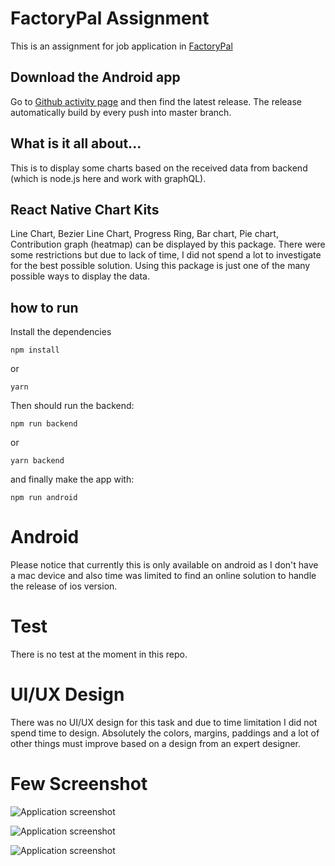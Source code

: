 # FactoryPal Assignment
This is an assignment for job application in [FactoryPal](https://factorypal.com/)

## Download the Android app
Go to [Github activity page](https://github.com/aminnoura/factorypal/actions) and then find the latest release. The release automatically build by every push into master branch. 


## What is it all about...
This is to display some charts based on the received data from backend (which is node.js here and work with graphQL). 

## React Native Chart Kits
Line Chart, Bezier Line Chart, Progress Ring, Bar chart, Pie chart, Contribution graph (heatmap) can be displayed by this package. There were some restrictions but due to lack of time, I did not spend a lot to investigate for the best possible solution. Using this package is just one of the many possible ways to display the data. 

## how to run
Install the dependencies
```
npm install
```
or 
```
yarn
```


Then should run the backend: 
```
npm run backend
```
or
```
yarn backend
```

and finally make the app with:
```
npm run android
```

# Android 
Please notice that currently this is only available on android as I don't have a mac device and also time was limited to find an online solution to handle the release of ios version. 

# Test
There is no test at the moment in this repo.


# UI/UX Design
There was no UI/UX design for this task and due to time limitation I did not spend time to design. Absolutely the colors, margins, paddings and a lot of other things must improve based on a design from an expert designer.

# Few Screenshot 
![Application screenshot](https://github.com/aminnoura/factorypal/blob/master/screenshots/1.png?raw=true)

![Application screenshot](https://github.com/aminnoura/factorypal/blob/master/screenshots/2.png?raw=true)

![Application screenshot](https://github.com/aminnoura/factorypal/blob/master/screenshots/3.png?raw=true)

